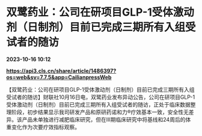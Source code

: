 # 双鹭药业：公司在研项目GLP-1受体激动剂（日制剂）目前已完成三期所有入组受试者的随访

**2023-10-16 10:12**

**https://api3.cls.cn/share/article/1486397?os=web&sv=7.7.5&app=CailianpressWeb**

【双鹭药业：公司在研项目GLP-1受体激动剂（日制剂）目前已完成三期所有入组受试者的随访】财联社10月16日电，双鹭药业发布异动公告，公司在研项目GLP-1受体激动剂（日制剂）目前已完成三期所有入组受试者的随访，正处于临床数据整理阶段，初步结果显示我司研发产品和原研药诺和力®疗效基本一致，安全性无差异。该产品未单独进行减肥临床研究，但在Ⅲ期临床研究中将基线和24周后的体重变化作为次要疗效指标观察。